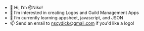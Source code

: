 - 👋 Hi, I’m @Niko!
- 👀 I’m interested in creating Logos and Guild Management Apps
- 🌱 I’m currently learning appsheet, javascript, and JSON
- 📫 Send an email to nscydick@gmail.com if you'd like a logo!

<!---
NikoScy/NikoScy is a ✨ special ✨ repository because its `README.md` (this file) appears on your GitHub profile.
You can click the Preview link to take a look at your changes.
--->

